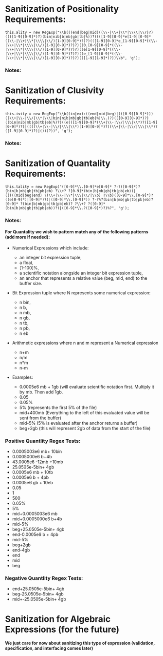 # Sanitization of Positionality Requirements:
    this.ality = new RegExp("\\b(((end|beg|mid)((\\-|\\+|\\*|\\\\|\\/)?)((([1-9][0-9]*)?)(bin|nib|b|mb|gb|tb|%))?)(([1-9][0-9]*e[1-9][0-9]*((\\-|\\+|\\*|\\\\|\\/)[1-9][0-9]*)?)?)(([1-9][0-9]*e_[1-9][0-9]*((\\-|\\+|\\*|\\\\|\\/)[1-9][0-9]*)?)?)((0.[0-9][0-9]*((\\-|\\+|\\*|\\\\|\\/)[1-9][0-9]*)?)?)((e[1-9][0-9]*((\\-|\\+|\\*|\\\\|\\/)[1-9][0-9]*)?)?)((e_[1-9][0-9]*((\\-|\\+|\\*|\\\\|\\/)[1-9][0-9]*)?)?)(([1-9][1-9]*)?))\\b", 'g');

    
### Notes:

# Sanitization of Clusivity Requirements:
    
    this.ivity = new RegExp("\\b((in|ex):((end|mid|beg)|(([0-9][0-9]*)))((\\+|\\-|\\/|\\*|\\\|bin|nib|mb|gb|tb|eb|%|\\.)?)(([0-9][0-9]*)?)((bin|nib|mb|gb|tb|eb|%)?)((e(([1-9][0-9]*(\\+|\\-|\\/|\\\|\\*)?([1-9][0-9]*)?)|((((\\+|\\-|\\/|\\\|\\*)[1-9][0-9]*)?)(\\+|\\-|\\/|\\\|\\*)?([1-9][0-9]*)?)|()))?))", 'g');

### Notes:

# Sanitization of Quantality Requirements:
  
    this.tality = new RegExp("([0-9]*\\.[0-9]*e[0-9]* ?-?([0-9]*)?(bin|b|mb|gb|tb|pb|eb) ?\\+? ?[0-9]*(bin|b|mb|gb|tb|pb|eb))|(((((mid|beg|end) ?(\\+|\\-|\\*|\\\|\\/|\\b) ?\\b)([0-9]*\\.[0-9]*)?((e[0-9]*)|[0-9]*)?)|([0-9]*\\.[0-9]*)) ?-?%?(bin|b|mb|gb|tb|pb|eb)?[0-9]* ?(bin|b|mb|gb|tb|pb|eb)? ?\\+? ?([0-9]*(bin|b|mb|gb|tb|pb|eb))?)|([0-9]*\\.?([0-9]*)?)%?", 'g');


### Notes:
#### For Quantality we wish to pattern match any of the following patterns (add more if needed):
- Numerical Expressions which include:
    - an integer bit expression tuple, 
    - a float, 
    - [1-100]%, 
    - a scientific notation alongside an integer bit expression tuple, 
    - an anchor that represents a relative value (beg, mid, end) to the buffer size.

- Bit Expression tuple where N represents some numerical expression: 
    - n bin, 
    - n b, 
    - n mb, 
    - n gb, 
    - n tb, 
    - n pb, 
    - n eb

- Arithmetic expressions where n and m represent a Numerical expression
    - n+m 
    - n/m 
    - n*m 
    - n-m

- Examples:
    - 0.0005e6 mb + 1gb (will evaluate scientific notation first. Multiply it by mb. Then add 1gb.
    - 0.05
    - 0.05%
    - 5% (represents the first 5% of the file)
    - mid+400mb (Everything to the left of this evaluated value will be sent from the buffer)
    - mid-5% (5% is evaluated after the anchor returns a buffer)
    - beg+2gb (this will represent 2gb of data from the start of the file)

### Positive Quantlity Regex Tests:
- 0.0005003e6 mb+ 10bin 
- 0.0005000e6 b+4b 
- 43.0005e6 -12mb +10mb 
- 25.0505e-5bin+ 4gb 
- 0.0005e6 mb + 10tb 
- 0.0005e6 b + 4pb
- 0.0005e6 gb + 10eb 
- 0.05
- 1
- 500
- 0.05%
- 5%
- mid+0.0005003e6 mb
- mid+0.0005000e6 b+4b
- mid-5%
- beg+25.0505e-5bin+ 4gb
- end-0.0005e6 b + 4pb
- mid-5%
- beg+2gb
- end-4gb
- end
- mid
- beg

### Negative Quantlity Regex Tests:
- end+25.0505e-5bin+ 4gb
- beg-25.0505e-5bin+ 4gb
- mid+-25.0505e-5bin+ 4gb

# Sanitization for Algebraic Expressions (for the future)
#### We just care for now about sanitizing this type of expression (validation, specification, and interfacing comes later)
